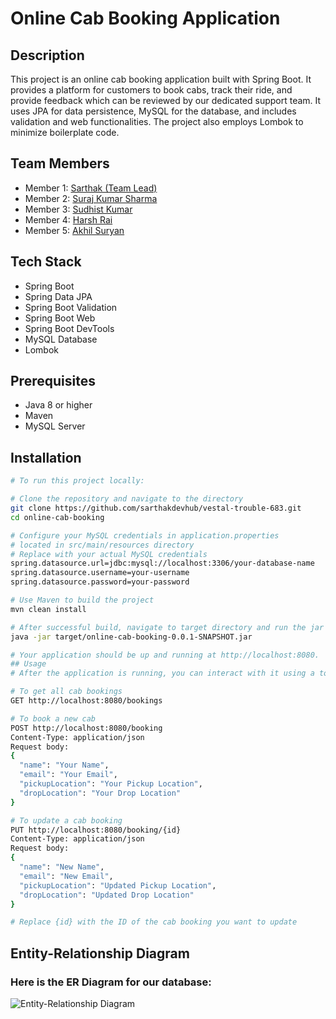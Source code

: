 # Online Cab Booking Application

## Description

This project is an online cab booking application built with Spring Boot. It provides a platform for customers to book cabs, track their ride, and provide feedback which can be reviewed by our dedicated support team. It uses JPA for data persistence, MySQL for the database, and includes validation and web functionalities. The project also employs Lombok to minimize boilerplate code.

## Team Members

- Member 1: [Sarthak (Team Lead)](https://github.com/sarthakdevhub)
- Member 2: [Suraj Kumar Sharma](https://github.com/geniusuraj)
- Member 3: [Sudhist Kumar](https://github.com/ersudhist)
- Member 4: [Harsh Rai](https://github.com/RHarsh0)
- Member 5: [Akhil Suryan](https://github.com/akhil368)

## Tech Stack

- Spring Boot
- Spring Data JPA
- Spring Boot Validation
- Spring Boot Web
- Spring Boot DevTools
- MySQL Database
- Lombok

## Prerequisites

- Java 8 or higher
- Maven
- MySQL Server

## Installation

```bash
# To run this project locally:

# Clone the repository and navigate to the directory
git clone https://github.com/sarthakdevhub/vestal-trouble-683.git
cd online-cab-booking

# Configure your MySQL credentials in application.properties
# located in src/main/resources directory
# Replace with your actual MySQL credentials
spring.datasource.url=jdbc:mysql://localhost:3306/your-database-name
spring.datasource.username=your-username
spring.datasource.password=your-password

# Use Maven to build the project
mvn clean install

# After successful build, navigate to target directory and run the jar file
java -jar target/online-cab-booking-0.0.1-SNAPSHOT.jar

# Your application should be up and running at http://localhost:8080.
## Usage
# After the application is running, you can interact with it using a tool like Postman to make HTTP requests.

# To get all cab bookings
GET http://localhost:8080/bookings

# To book a new cab
POST http://localhost:8080/booking
Content-Type: application/json
Request body:
{
  "name": "Your Name",
  "email": "Your Email",
  "pickupLocation": "Your Pickup Location",
  "dropLocation": "Your Drop Location"
}

# To update a cab booking
PUT http://localhost:8080/booking/{id}
Content-Type: application/json
Request body:
{
  "name": "New Name",
  "email": "New Email",
  "pickupLocation": "Updated Pickup Location",
  "dropLocation": "Updated Drop Location"
}

# Replace {id} with the ID of the cab booking you want to update
```
## Entity-Relationship Diagram
### Here is the ER Diagram for our database:
![Entity-Relationship Diagram](https://github.com/sarthakdevhub/vestal-trouble-683/blob/main/Back-End/E-R.png)


